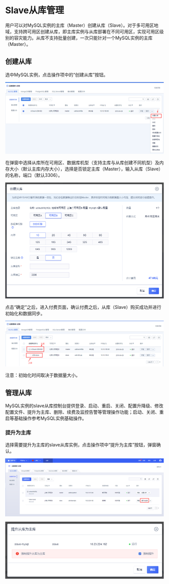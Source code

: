 

# Slave从库管理

用户可以对MySQL实例的主库（Master）创建从库（Slave）。对于多可用区地域，支持跨可用区创建从库，即主库实例与从库部署在不同可用区，实现可用区级别的容灾能力。从库不支持批量创建，一次只能针对一个MySQL实例的主库（Master）。

## 创建从库

选中MySQL实例，点击操作项中的“创建从库”按钮。

![image](/images/从库00.png)

在弹窗中选择从库所在可用区、数据库机型（支持主库与从库创建不同机型）及内存大小（默认主库内存大小），选择是否锁定主库（Master），输入从库（Slave）的名称，端口（默认3306）。

![image](/images/从库001.png)

点击“确定”之后，进入付费页面，确认付费之后，从库（Slave）购买成功并进行初始化和数据同步。

![image](/images/从库02.png)

注意：初始化时间取决于数据量大小。

## 管理从库

MySQL实例的slave从库控制台提供登录、启动、重启、关闭、配置升降级、修改配置文件、提升为主库、删除、续费及监控告警等管理操作功能；启动、关闭、重启等基础操作参考MySQL实例基础操作。

### 提升为主库

选择需要提升为主库的slave从库实例，点击操作项中“提升为主库”按钮，弹窗确认。

![image](/images/从库002.png)

![image](/images/从库003.png)
